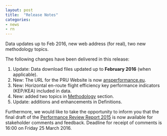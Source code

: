 ```yaml
---
layout: post
title:  "Release Notes"
categories:
- news
- rn
---
```


Data updates up to Feb 2016, new web address (for real), two new methodology topics.

The following changes have been delivered in this release:

1. Update: Data download files updated up to **February 2016** (when applicable).
1. New: The URL for the PRU Website is now [ansperformance.eu](http://ansperformance.eu).
1. New: Horizontal en-route flight efficiency key performance indicators (KEP/KEA) included in data.
1. New: added two topics in [Methodology](/references/methodology/) section.
1. Update: additions and enhancements in Definitions.

Furthermore, we would like to take the opportunity to inform you that the final draft of the 
[Performance Review Report 2015](//www.eurocontrol.int/publications/draft-performance-review-report-prr-2015) 
is now available for stakeholder comments and feedback. 
Deadline for receipt of comments is 16:00 on Friday 25 March 2016.
 
